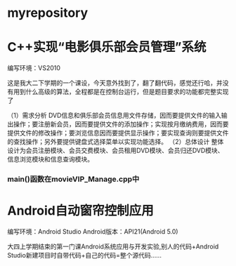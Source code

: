 # myrepository

# C++实现“电影俱乐部会员管理”系统

编写环境：VS2010

这是我大二下学期的一个课设，今天意外找到了，翻了翻代码，感觉还行哈，并没有用到什么高级的算法，全程都是在控制台运行，但是题目要求的功能都完整实现了

（1）需求分析
DVD信息和俱乐部会员信息用文件存储，因而要提供文件的输入输出操作；要注册新会员，因而要提供文件的添加操作；实现按月缴纳费用，因而要提供文件的修改操作；要浏览信息因而要提供显示操作；要实现查询则要提供文件的查找操作；另外要提供键盘式选择菜单以实现功能选择。
（2）总体设计
整体设计为会员注册模块、会员交费模块、会员租用DVD模块、会员归还DVD模块、信息浏览模块和信息查询模块。

### main()函数在movieVIP_Manage.cpp中


# Android自动窗帘控制应用
编写环境：Android Studio
Android版本：API21(Android 5.0)

大四上学期结束的第一门课Android系统应用与开发实验,别人的代码+Android Studio新建项目时自带代码+自己的代码=整个源代码......
